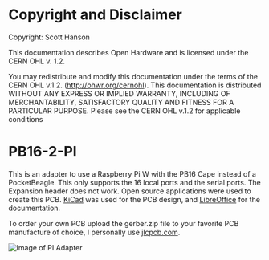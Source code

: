 # Copyright and Disclaimer
Copyright: Scott Hanson

This documentation describes Open Hardware and is licensed under the CERN OHL v. 1.2.

You may redistribute and modify this documentation under the terms of the CERN OHL v.1.2. (http://ohwr.org/cernohl). This documentation is distributed WITHOUT ANY EXPRESS OR IMPLIED WARRANTY, INCLUDING OF MERCHANTABILITY, SATISFACTORY QUALITY AND FITNESS FOR A PARTICULAR PURPOSE. Please see the CERN OHL v.1.2 for applicable conditions

# PB16-2-PI

This is an adapter to use a Raspberry Pi W with the PB16 Cape instead of a PocketBeagle. This only supports the 16 local ports and the serial ports. The Expansion header does not work. Open source applications were used to create this PCB. [KiCad](http://kicad.org/) was used for the PCB design, and [LibreOffice](https://www.libreoffice.org/) for the documentation.

To order your own PCB upload the gerber.zip file to your favorite PCB manufacture of choice, I personally use [jlcpcb.com](https://jlcpcb.com/).

![Image of PI Adapter](https://raw.githubusercontent.com/computergeek1507/PB_16/master/PB16_2_PI/PB16_2_PI.png)
